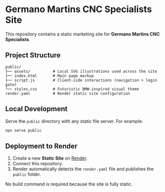 # Germano Martins CNC Specialists Site

This repository contains a static marketing site for **Germano Martins CNC Specialists**.

## Project Structure

```
public/
├── assets/          # Local SVG illustrations used across the site
├── index.html       # Main page markup
├── script.js        # Client-side interactions (navigation + login gate)
└── styles.css       # Futuristic BMW-inspired visual theme
render.yaml          # Render static site configuration
```

## Local Development

Serve the `public` directory with any static file server. For example:

```bash
npx serve public
```

## Deployment to Render

1. Create a new **Static Site** on [Render](https://render.com/).
2. Connect this repository.
3. Render automatically detects the `render.yaml` file and publishes the `public` folder.

No build command is required because the site is fully static.
